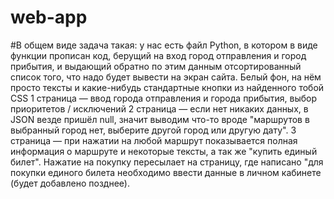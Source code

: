 # web-app
#В общем виде задача такая: у нас есть файл Python, в котором в виде функции прописан код, берущий на вход город отправления и город прибытия, и выдающий обратно по этим данным отсортированный список того, что надо будет вывести на экран сайта. 
Белый фон, на нём просто тексты и какие-нибудь стандартные кнопки из найденного тобой CSS
1 страница — ввод города отправления и города прибытия, выбор приоритетов / исключений
2 страница — если нет никаких данных, в JSON везде пришёл null, значит выводим что-то вроде "маршрутов в выбранный город нет, выберите другой город или другую дату". 
3 страница — при нажатии на любой маршрут показывается полная информация о маршруте и некоторые тексты, а так же "купить единый билет". Нажатие на покупку пересылает на страницу, где написано "для покупки единого билета необходимо ввести данные в личном кабинете (будет добавлено позднее).

